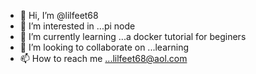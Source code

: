 - 👋 Hi, I’m @lilfeet68
- 👀 I’m interested in ...pi node
- 🌱 I’m currently learning ...a docker tutorial for beginers
- 💞️ I’m looking to collaborate on ...learning
- 📫 How to reach me ...lilfeet68@aol.com

<!---
lilfeet68/lilfeet68 is a ✨ special ✨ repository because its `README.md` (this file) appears on your GitHub profile.
You can click the Preview link to take a look at your changes.
--->
